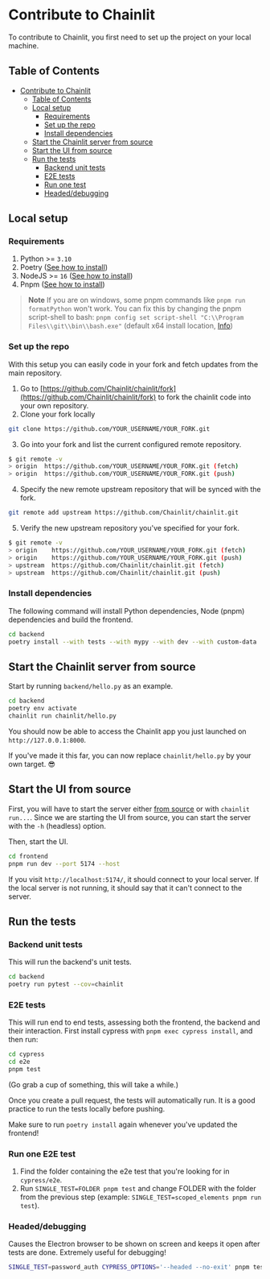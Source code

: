 # Contribute to Chainlit

To contribute to Chainlit, you first need to set up the project on your local machine.

## Table of Contents

<!--
Generated using https://ecotrust-canada.github.io/markdown-toc/.
I've copy/pasted the whole document there, and then formatted it with prettier.
-->

- [Contribute to Chainlit](#contribute-to-chainlit)
  * [Table of Contents](#table-of-contents)
  * [Local setup](#local-setup)
    + [Requirements](#requirements)
    + [Set up the repo](#set-up-the-repo)
    + [Install dependencies](#install-dependencies)
  * [Start the Chainlit server from source](#start-the-chainlit-server-from-source)
  * [Start the UI from source](#start-the-ui-from-source)
  * [Run the tests](#run-the-tests)
    + [Backend unit tests](#backend-unit-tests)
    + [E2E tests](#e2e-tests)
    + [Run one test](#run-one-test)
    + [Headed/debugging](#headed-debugging)

## Local setup

### Requirements

1. Python >= `3.10`
2. Poetry ([See how to install](https://python-poetry.org/docs/#installation))
3. NodeJS >= `16` ([See how to install](https://nodejs.org/en/download))
4. Pnpm ([See how to install](https://pnpm.io/installation))

> **Note**
> If you are on windows, some pnpm commands like `pnpm run formatPython` won't work. You can fix this by changing the pnpm script-shell to bash: `pnpm config set script-shell "C:\\Program Files\\git\\bin\\bash.exe"` (default x64 install location, [Info](https://pnpm.io/cli/run#script-shell))

### Set up the repo

With this setup you can easily code in your fork and fetch updates from the main repository.

1. Go to [https://github.com/Chainlit/chainlit/fork](https://github.com/Chainlit/chainlit/fork) to fork the chainlit code into your own repository.
2. Clone your fork locally

```sh
git clone https://github.com/YOUR_USERNAME/YOUR_FORK.git
```

3. Go into your fork and list the current configured remote repository.

```sh
$ git remote -v
> origin  https://github.com/YOUR_USERNAME/YOUR_FORK.git (fetch)
> origin  https://github.com/YOUR_USERNAME/YOUR_FORK.git (push)
```

4. Specify the new remote upstream repository that will be synced with the fork.

```sh
git remote add upstream https://github.com/Chainlit/chainlit.git
```

5. Verify the new upstream repository you've specified for your fork.

```sh
$ git remote -v
> origin    https://github.com/YOUR_USERNAME/YOUR_FORK.git (fetch)
> origin    https://github.com/YOUR_USERNAME/YOUR_FORK.git (push)
> upstream  https://github.com/Chainlit/chainlit.git (fetch)
> upstream  https://github.com/Chainlit/chainlit.git (push)
```

### Install dependencies

The following command will install Python dependencies, Node (pnpm) dependencies and build the frontend.

```sh
cd backend
poetry install --with tests --with mypy --with dev --with custom-data
```

## Start the Chainlit server from source

Start by running `backend/hello.py` as an example.

```sh
cd backend
poetry env activate
chainlit run chainlit/hello.py
```

You should now be able to access the Chainlit app you just launched on `http://127.0.0.1:8000`.

If you've made it this far, you can now replace `chainlit/hello.py` by your own target. 😎

## Start the UI from source

First, you will have to start the server either [from source](#start-the-chainlit-server-from-source) or with `chainlit run...`. Since we are starting the UI from source, you can start the server with the `-h` (headless) option.

Then, start the UI.

```sh
cd frontend
pnpm run dev --port 5174 --host
```

If you visit `http://localhost:5174/`, it should connect to your local server. If the local server is not running, it should say that it can't connect to the server.

## Run the tests

### Backend unit tests

This will run the backend's unit tests.

```sh
cd backend
poetry run pytest --cov=chainlit
```

### E2E tests

This will run end to end tests, assessing both the frontend, the backend and their interaction. First install cypress with `pnpm exec cypress install`, and then run:

```sh
cd cypress
cd e2e
pnpm test
```

(Go grab a cup of something, this will take a while.)

Once you create a pull request, the tests will automatically run. It is a good practice to run the tests locally before pushing.

Make sure to run `poetry install` again whenever you've updated the frontend!

### Run one E2E test

1. Find the folder containing the e2e test that you're looking for in `cypress/e2e`.
2. Run `SINGLE_TEST=FOLDER pnpm test` and change FOLDER with the folder from the previous step (example: `SINGLE_TEST=scoped_elements pnpm run test`).

### Headed/debugging

Causes the Electron browser to be shown on screen and keeps it open after tests are done.
Extremely useful for debugging!

```sh
SINGLE_TEST=password_auth CYPRESS_OPTIONS='--headed --no-exit' pnpm test
```